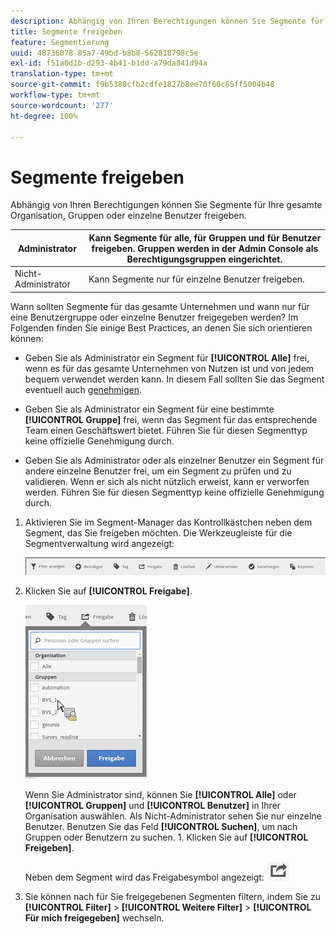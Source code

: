 ```yaml
---
description: Abhängig von Ihren Berechtigungen können Sie Segmente für Ihre gesamte Organisation, Gruppen oder einzelne Benutzer freigeben.
title: Segmente freigeben
feature: Segmentierung
uuid: 48736078-85a7-49bd-b8b8-562818798c5e
exl-id: f51a0d1b-d293-4b41-b1dd-a79da841d94a
translation-type: tm+mt
source-git-commit: f9b5380cfb2cdfe1827b8ee70f60c65ff5004b48
workflow-type: tm+mt
source-wordcount: '277'
ht-degree: 100%

---
```


# Segmente freigeben

Abhängig von Ihren Berechtigungen können Sie Segmente für Ihre gesamte Organisation, Gruppen oder einzelne Benutzer freigeben.

| Administrator | Kann Segmente für alle, für Gruppen und für Benutzer freigeben. Gruppen werden in der Admin Console als Berechtigungsgruppen eingerichtet. |
|---|---|
| Nicht-Administrator | Kann Segmente nur für einzelne Benutzer freigeben. |

Wann sollten Segmente für das gesamte Unternehmen und wann nur für eine Benutzergruppe oder einzelne Benutzer freigegeben werden? Im Folgenden finden Sie einige Best Practices, an denen Sie sich orientieren können:

* Geben Sie als Administrator ein Segment für **[!UICONTROL Alle]** frei, wenn es für das gesamte Unternehmen von Nutzen ist und von jedem bequem verwendet werden kann. In diesem Fall sollten Sie das Segment eventuell auch [genehmigen](/help/components/segmentation/segmentation-workflow/seg-approve.md).

* Geben Sie als Administrator ein Segment für eine bestimmte **[!UICONTROL Gruppe]** frei, wenn das Segment für das entsprechende Team einen Geschäftswert bietet. Führen Sie für diesen Segmenttyp keine offizielle Genehmigung durch.
* Geben Sie als Administrator oder als einzelner Benutzer ein Segment für andere einzelne Benutzer frei, um ein Segment zu prüfen und zu validieren. Wenn er sich als nicht nützlich erweist, kann er verworfen werden. Führen Sie für diesen Segmenttyp keine offizielle Genehmigung durch.

1. Aktivieren Sie im Segment-Manager das Kontrollkästchen neben dem Segment, das Sie freigeben möchten. Die Werkzeugleiste für die Segmentverwaltung wird angezeigt:

   ![](assets/segment_mgmt_toolbar.png)

1. Klicken Sie auf **[!UICONTROL Freigabe]**.

   ![](assets/sharing_segments.png)

   Wenn Sie Administrator sind, können Sie **[!UICONTROL Alle]** oder **[!UICONTROL Gruppen]** und **[!UICONTROL Benutzer]** in Ihrer Organisation auswählen. Als Nicht-Administrator sehen Sie nur einzelne Benutzer. Benutzen Sie das Feld **[!UICONTROL Suchen]**, um nach Gruppen oder Benutzern zu suchen. 1. Klicken Sie auf **[!UICONTROL Freigeben]**.

   Neben dem Segment wird das Freigabesymbol angezeigt:  ![](assets/share_icon.png)

1. Sie können nach für Sie freigegebenen Segmenten filtern, indem Sie zu **[!UICONTROL Filter]** > **[!UICONTROL Weitere Filter]** > **[!UICONTROL Für mich freigegeben]** wechseln.
